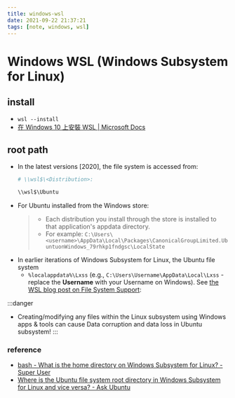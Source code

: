 ```yaml
---
title: windows-wsl
date: 2021-09-22 21:37:21
tags: [note, windows, wsl]
---
```


# Windows WSL (Windows Subsystem for Linux)

## install
- `wsl --install`
- [在 Windows 10 上安裝 WSL | Microsoft Docs](https://docs.microsoft.com/zh-tw/windows/wsl/install-win10)
<!--more-->
## root path
- In the latest versions [2020], the file system is accessed from:
    ```bash
    # \\wsl$\<Distribution>:

    \\wsl$\Ubuntu
    ```
- For Ubuntu installed from the Windows store:
    > - Each distribution you install through the store is installed to that application's appdata directory.
    > - For example: `C:\Users\<username>\AppData\Local\Packages\CanonicalGroupLimited.UbuntuonWindows_79rhkp1fndgsc\LocalState`
- In earlier iterations of Windows Subsystem for Linux, the Ubuntu file system
    - `%localappdata%\Lxss` (e.g., `C:\Users\Username\AppData\Local\Lxss` \- replace the **Username** with your Username on Windows). See [the WSL blog post on File System Support](https://blogs.msdn.microsoft.com/wsl/2016/06/15/wsl-file-system-support/):


:::danger
- Creating/modifying any files within the Linux subsystem using Windows apps & tools can cause Data corruption and data loss in Ubuntu subsystem!
:::

### reference
- [bash - What is the home directory on Windows Subsystem for Linux? - Super User](https://superuser.com/questions/1185033/what-is-the-home-directory-on-windows-subsystem-for-linux)
- [Where is the Ubuntu file system root directory in Windows Subsystem for Linux and vice versa? - Ask Ubuntu](https://askubuntu.com/questions/759880/where-is-the-ubuntu-file-system-root-directory-in-windows-subsystem-for-linux-an)